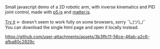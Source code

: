 Small javascript demo of a 2D robotic arm, with inverse kinematics and PID joint control, made with [p5.js](https://p5js.org/) and [matter.js](https://brm.io/matter-js/).

[Try it](https://htmlpreview.github.io/?https://github.com/m3at/tiny_projects/blob/main/20250130-js-robot-arm/index_minified.html)  ← doesn't seem to work fully on some browsers, sorry ¯\\\_(ツ)\_/¯  
You can download the single html page and open it locally instead.


https://github.com/user-attachments/assets/3b3ffc11-56ce-46ab-a2c6-afba80c2829c

